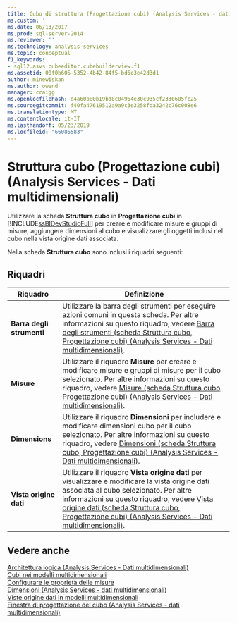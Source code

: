 ```yaml
---
title: Cubo di struttura (Progettazione cubi) (Analysis Services - dati multidimensionali) | Microsoft Docs
ms.custom: ''
ms.date: 06/13/2017
ms.prod: sql-server-2014
ms.reviewer: ''
ms.technology: analysis-services
ms.topic: conceptual
f1_keywords:
- sql12.asvs.cubeeditor.cubebuilderview.f1
ms.assetid: 00f0b605-5352-4b42-84f5-bd6c3e42d3d1
author: minewiskan
ms.author: owend
manager: craigg
ms.openlocfilehash: d4a60b80b19bd8c04964e30c035cf2330605fc25
ms.sourcegitcommit: f40fa47619512a9a9c3e3258fda3242c76c008e6
ms.translationtype: MT
ms.contentlocale: it-IT
ms.lasthandoff: 05/23/2019
ms.locfileid: "66086583"
---
```

# <a name="cube-structure-cube-designer-analysis-services---multidimensional-data"></a>Struttura cubo (Progettazione cubi) (Analysis Services - Dati multidimensionali)
  Utilizzare la scheda **Struttura cubo** in **Progettazione cubi** in [!INCLUDE[ssBIDevStudioFull](../includes/ssbidevstudiofull-md.md)] per creare e modificare misure e gruppi di misure, aggiungere dimensioni al cubo e visualizzare gli oggetti inclusi nel cubo nella vista origine dati associata.  
  
 Nella scheda **Struttura cubo** sono inclusi i riquadri seguenti:  
  
## <a name="panes"></a>Riquadri  
  
|Riquadro|Definizione|  
|----------|----------------|  
|**Barra degli strumenti**|Utilizzare la barra degli strumenti per eseguire azioni comuni in questa scheda. Per altre informazioni su questo riquadro, vedere [Barra degli strumenti &#40;scheda Struttura cubo, Progettazione cubi&#41; &#40;Analysis Services - Dati multidimensionali&#41;](toolbar-cube-structure-cube-designer-analysis-services-multidimensional-data.md).|  
|**Misure**|Utilizzare il riquadro **Misure** per creare e modificare misure e gruppi di misure per il cubo selezionato. Per altre informazioni su questo riquadro, vedere [Misure &#40;scheda Struttura cubo, Progettazione cubi&#41; &#40;Analysis Services - Dati multidimensionali&#41;](measures-cube-structure-cube-designer-analysis-services-multidimensional-data.md).|  
|**Dimensions**|Utilizzare il riquadro **Dimensioni** per includere e modificare dimensioni cubo per il cubo selezionato. Per altre informazioni su questo riquadro, vedere [Dimensioni &#40;scheda Struttura cubo, Progettazione cubi&#41; &#40;Analysis Services - Dati multidimensionali&#41;](dimensions-cube-structure-cube-designer-analysis-services-multidimensional-data.md).|  
|**Vista origine dati**|Utilizzare il riquadro **Vista origine dati** per visualizzare e modificare la vista origine dati associata al cubo selezionato. Per altre informazioni su questo riquadro, vedere [Vista origine dati &#40;scheda Struttura cubo, Progettazione cubi&#41; &#40;Analysis Services - Dati multidimensionali&#41;](data-source-view-cube-designer-analysis-services-multidimensional-data.md).|  
  
## <a name="see-also"></a>Vedere anche  
 [Architettura logica &#40;Analysis Services - Dati multidimensionali&#41;](multidimensional-models/olap-logical/understanding-microsoft-olap-logical-architecture.md)   
 [Cubi nei modelli multidimensionali](multidimensional-models/cubes-in-multidimensional-models.md)   
 [Configurare le proprietà delle misure](multidimensional-models/configure-measure-properties.md)   
 [Dimensioni &#40;Analysis Services - dati multidimensionali&#41;](multidimensional-models-olap-logical-dimension-objects/dimensions-analysis-services-multidimensional-data.md)   
 [Viste origine dati in modelli multidimensionali](multidimensional-models/data-source-views-in-multidimensional-models.md)   
 [Finestra di progettazione del cubo &#40;Analysis Services - dati multidimensionali&#41;](cube-designer-analysis-services-multidimensional-data.md)  
  
  
